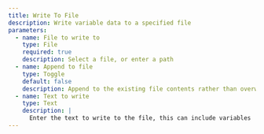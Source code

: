 ```yaml
---
title: Write To File
description: Write variable data to a specified file
parameters:
  - name: File to write to
    type: File
    required: true
    description: Select a file, or enter a path
  - name: Append to file
    type: Toggle
    default: false
    description: Append to the existing file contents rather than overwriting
  - name: Text to write
    type: Text
    description: |
      Enter the text to write to the file, this can include variables
---
```

